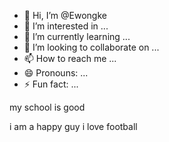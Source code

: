 - 👋 Hi, I’m @Ewongke
- 👀 I’m interested in ...
- 🌱 I’m currently learning ...
- 💞️ I’m looking to collaborate on ...
- 📫 How to reach me ...
- 😄 Pronouns: ...
- ⚡ Fun fact: ...

<!---
Ewongke/Ewongke is a ✨ special ✨ repository because its `README.md` (this file) appears on your GitHub profile.
You can click the Preview link to take a look at your changes.
--->my school is good
i am a happy guy
i love football